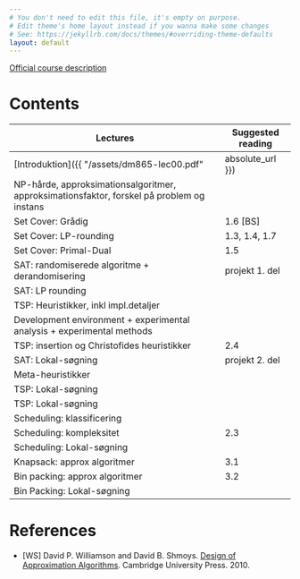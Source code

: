 ```yaml
---
# You don't need to edit this file, it's empty on purpose.
# Edit theme's home layout instead if you wanna make some changes
# See: https://jekyllrb.com/docs/themes/#overriding-theme-defaults
layout: default
---
```



[Official course description](http://natfak.sdu.dk/laeseplan/kursusbeskrivelse.php?kursuskode=DM865&lang=en)


# Contents 

| Lectures  	| Suggested reading   	|
|---	|---	|
|[Introduktion]({{ "/assets/dm865-lec00.pdf" | absolute_url }}) ||
|NP-hårde, approksimationsalgoritmer, approksimationsfaktor, forskel på problem og instans||
|Set Cover: Grådig | 1.6 [BS]|
|Set Cover: LP-rounding| 1.3, 1.4, 1.7|
|Set Cover: Primal-Dual| 1.5|
|SAT: randomiserede algoritme + derandomisering| projekt 1. del |
|SAT: LP rounding||
|TSP: Heuristikker, inkl impl.detaljer||
|Development environment + experimental analysis + experimental methods||
|TSP: insertion og Christofides heuristikker |2.4|
|SAT: Lokal-søgning| projekt 2. del|
|Meta-heuristikker||
|TSP: Lokal-søgning||
|TSP: Lokal-søgning||
|Scheduling: klassificering||
|Scheduling: kompleksitet|2.3|
|Scheduling: Lokal-søgning||
|Knapsack: approx algoritmer|3.1|
|Bin packing: approx algoritmer| 3.2|
|Bin Packing: Lokal-søgning ||




# References 

- [WS] David P. Williamson and David
  B. Shmoys. [Design of Approximation Algorithms](http://www.designofapproxalgs.com/). Cambridge
  University Press. 2010.
